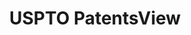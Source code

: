 ---
layout: default
bigquery: https://console.cloud.google.com/bigquery?p=patents-public-data&d=patentsview&page=dataset
citation: Attribution should be given to PatentsView for use, distribution, or derivative
  works.
code: https://github.com/CSSIP-AIR/PatentsView-Code-Snippets/
contributors: USPTO
cost: None
description: 'PatentsView includes US patent data including raw data (summaries, applications,
  pregrant applications), disambugations of inventors and assignees, and inventor
  gender estimates.  Also foreign priority data, # of figures and sheets, and government
  interest statements.'
documentation: https://patentsview.org/query/builder-faqs
last_edit: 04/10/2022, 06:03:18
location: https://patentsview.org/
maintained_by: USPTO
record_creation_timestamp: 12/2/2020 17:20:46
schema_fields:
- lawyer_id
- relkind
- disamb_assignee_id_20200630
- filename
- role
- exemplary
- disamb_assignee_id_20191231
- group_id
- doc_type
- abstract
- reldocno
- type
- disamb_assignee_id_20200929
- country_transformed
- city
- county
- citation_id
- disamb_assignee_id_20190820
- action_date
- latin_name
- subgroup_id
- disamb_assignee_id_20200331
- latitude
- f102_date
- date
- classification_data_source
- fname
- _371_date
- disamb_inventor_id_20200630
- disamb_assignee_id_20181127
- male_flag
- deceased
- subclass_id
- rel_id
- kind
- main_group
- rawlocation_id
- ipc_version_indicator
- name_last
- rawinventor_id
- disamb_assignee_id_20190312
- disamb_inventor_id_20191231
- subclass
- disamb_assignee_id_20191008
- publication_number
- lname
- patent_id
- term_extension
- category
- num_figures
- subsection_id
- disamb_inventor_id_20191008
- section_id
- ipc_class
- rawassignee_id
- disamb_inventor_id_20190820
- section
- contract_award_number
- variety
- county_fips
- group
- state
- term_grant
- f371_date
- num_claims
- doctype
- level_three
- longitude
- disamb_inventor_id_20171226
- withdrawn
- level_two
- subgroup
- text
- inventor_id
- subcategory_id
- sequence
- disamb_inventor_id_20170808
- disamb_inventor_id_20181127
- name_first
- designation
- category_id
- status
- id
- disamb_inventor_id_20200929
- num
- application_id
- rule_47
- disclaimer_date
- disamb_inventor_id_20201229
- sector_title
- organization
- classification_value
- number
- symbol_position
- term_disclaimer
- level_one
- disamb_inventor_id_20190312
- num_sheets
- disamb_inventor_id_20170307
- name
- _102_date
- state_fips
- location_id
- disamb_inventor_id_20171003
- disamb_inventor_id_20180528
- organization_id
- length
- lapse_of_patent
- dependent
- series_code
- classification_status
- classification_level
- mainclass_id
- gi_statement
- field_id
- assignee_id
- disamb_inventor_id_20200331
- uuid
- latlong
- applicant_type
- country
- attribution_status
- title
- male
- field_title
shortname: patentsview
tags:
- disambiguation
- United States
- gender
terms_of_use: Creative Commons Attribution 4.0 International License.
timeframe: 1963-1999
title: USPTO PatentsView
uuid: cf1780b1-e265-4e49-8d1d-83b9cfe0fd9a
---